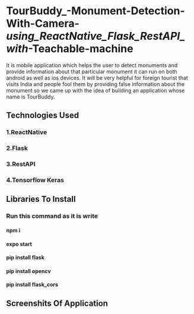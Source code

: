 # TourBuddy_-Monument-Detection-With-Camera-_using_ReactNative_Flask_RestAPI_with_-Teachable-machine
It is mobile application which helps the user to detect monuments and provide information about that particular monument it can run on both android as well as ios devices. It will be very helpful for   foreign tourist that visits India and people fool them by providing false information about the monument so we came up with the idea of building an application whose name is TourBuddy.

## Technologies Used
### 1.ReactNative
### 2.Flask
### 3.RestAPI
### 4.Tensorflow Keras

## Libraries To Install
### Run this command as it is write
#### npm i
#### expo start
#### pip install flask
#### pip install opencv
#### pip install flask_cors

## Screenshits Of Application

